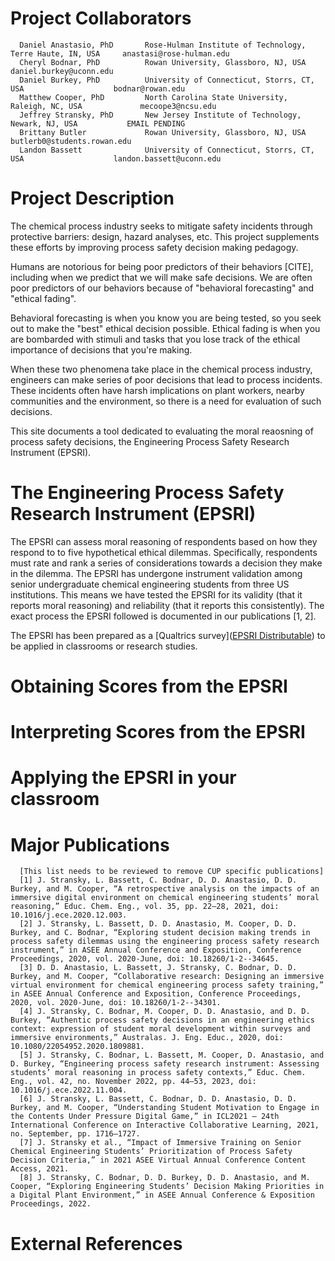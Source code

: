 # Project Collaborators
      Daniel Anastasio, PhD       Rose-Hulman Institute of Technology, Terre Haute, IN, USA     anastasi@rose-hulman.edu
      Cheryl Bodnar, PhD          Rowan University, Glassboro, NJ, USA                          daniel.burkey@uconn.edu
      Daniel Burkey, PhD          University of Connecticut, Storrs, CT, USA                    bodnar@rowan.edu
      Matthew Cooper, PhD         North Carolina State University, Raleigh, NC, USA             mecoope3@ncsu.edu
      Jeffrey Stransky, PhD       New Jersey Institute of Technology, Newark, NJ, USA           EMAIL PENDING
      Brittany Butler             Rowan University, Glassboro, NJ, USA                          butlerb0@students.rowan.edu
      Landon Bassett              University of Connecticut, Storrs, CT, USA                    landon.bassett@uconn.edu

# Project Description

The chemical process industry seeks to mitigate safety incidents through protective barriers: design, hazard analyses, etc. This project supplements these efforts by improving process safety decision making pedagogy.

Humans are notorious for being poor predictors of their behaviors [CITE], including when we predict that we will make safe decisions. We are often poor predictors of our behaviors because of "behavioral forecasting" and "ethical fading". 

Behavioral forecasting is when you know you are being tested, so you seek out to make the "best" ethical decision possible. Ethical fading is when you are bombarded with stimuli and tasks that you lose track of the ethical importance of decisions that you're making.

When these two phenomena take place in the chemical process industry, engineers can make series of poor decisions that lead to process incidents. These incidents often have harsh implications on plant workers, nearby communities and the environment, so there is a need for evaluation of such decisions.

This site documents a tool dedicated to evaluating the moral reaosning of process safety decisions, the Engineering Process Safety Research Instrument (EPSRI).

# The Engineering Process Safety Research Instrument (EPSRI)
 
The EPSRI can assess moral reasoning of respondents based on how they respond to to five hypothetical ethical dilemmas. Specifically, respondents must rate and rank a series of considerations towards a decision they make in the dilemma. The EPSRI has undergone instrument validation among senior undergraduate chemical engineering students from three US institutions. This means we have tested the EPSRI for its validity (that it reports moral reasoning) and reliability (that it reports this consistently). The exact process the EPSRI followed is documented in our publications [1, 2].

 The EPSRI has been prepared as a [Qualtrics survey]([EPSRI Distributable](https://github.com/jefskyy/Process-Safety-Decision-Making/tree/main/EPSRI%20Distributable)) to be applied in classrooms or research studies.


# Obtaining Scores from the EPSRI

# Interpreting Scores from the EPSRI

# Applying the EPSRI in your classroom


# Major Publications
      [This list needs to be reviewed to remove CUP specific publications]
      [1] J. Stransky, L. Bassett, C. Bodnar, D. D. Anastasio, D. D. Burkey, and M. Cooper, “A retrospective analysis on the impacts of an immersive digital environment on chemical engineering students’ moral reasoning,” Educ. Chem. Eng., vol. 35, pp. 22–28, 2021, doi: 10.1016/j.ece.2020.12.003.
      [2] J. Stransky, L. Bassett, D. D. Anastasio, M. Cooper, D. D. Burkey, and C. Bodnar, “Exploring student decision making trends in process safety dilemmas using the engineering process safety research instrument,” in ASEE Annual Conference and Exposition, Conference Proceedings, 2020, vol. 2020-June, doi: 10.18260/1-2--34645.
      [3] D. D. Anastasio, L. Bassett, J. Stransky, C. Bodnar, D. D. Burkey, and M. Cooper, “Collaborative research: Designing an immersive virtual environment for chemical engineering process safety training,” in ASEE Annual Conference and Exposition, Conference Proceedings, 2020, vol. 2020-June, doi: 10.18260/1-2--34301.
      [4] J. Stransky, C. Bodnar, M. Cooper, D. D. Anastasio, and D. D. Burkey, “Authentic process safety decisions in an engineering ethics context: expression of student moral development within surveys and immersive environments,” Australas. J. Eng. Educ., 2020, doi: 10.1080/22054952.2020.1809881.
      [5] J. Stransky, C. Bodnar, L. Bassett, M. Cooper, D. Anastasio, and D. Burkey, “Engineering process safety research instrument: Assessing students’ moral reasoning in process safety contexts,” Educ. Chem. Eng., vol. 42, no. November 2022, pp. 44–53, 2023, doi: 10.1016/j.ece.2022.11.004.
      [6] J. Stransky, L. Bassett, C. Bodnar, D. D. Anastasio, D. D. Burkey, and M. Cooper, “Understanding Student Motivation to Engage in the Contents Under Pressure Digital Game,” in ICL2021 – 24th International Conference on Interactive Collaborative Learning, 2021, no. September, pp. 1716–1727.
      [7] J. Stransky et al., “Impact of Immersive Training on Senior Chemical Engineering Students’ Prioritization of Process Safety Decision Criteria,” in 2021 ASEE Virtual Annual Conference Content Access, 2021.
      [8] J. Stransky, C. Bodnar, D. D. Burkey, D. D. Anastasio, and M. Cooper, “Exploring Engineering Students’ Decision Making Priorities in a Digital Plant Environment,” in ASEE Annual Conference & Exposition Proceedings, 2022.

# External References
